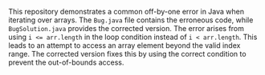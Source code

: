 This repository demonstrates a common off-by-one error in Java when iterating over arrays. The `Bug.java` file contains the erroneous code, while `BugSolution.java` provides the corrected version.  The error arises from using `i <= arr.length` in the loop condition instead of `i < arr.length`.  This leads to an attempt to access an array element beyond the valid index range. The corrected version fixes this by using the correct condition to prevent the out-of-bounds access.